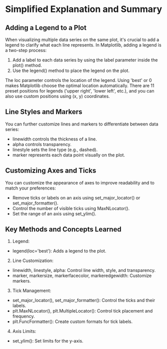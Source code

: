 # Simplified Explanation and Summary
## Adding a Legend to a Plot
When visualizing multiple data series on the same plot, it's crucial to add a legend to clarify what each line represents. In Matplotlib, adding a legend is a two-step process:

1. Add a label to each data series by using the label parameter inside the plot() method.
2. Use the legend() method to place the legend on the plot.

The loc parameter controls the location of the legend. Using 'best' or 0 makes Matplotlib choose the optimal location automatically. There are 11 preset positions for legends ('upper right', 'lower left', etc.), and you can also use custom positions using (x, y) coordinates.

## Line Styles and Markers
You can further customize lines and markers to differentiate between data series:

- linewidth controls the thickness of a line.
- alpha controls transparency.
- linestyle sets the line type (e.g., dashed).
- marker represents each data point visually on the plot.

## Customizing Axes and Ticks
You can customize the appearance of axes to improve readability and to match your preferences:

- Remove ticks or labels on an axis using set_major_locator() or set_major_formatter().
- Control the number of visible ticks using MaxNLocator().
- Set the range of an axis using set_ylim().

## Key Methods and Concepts Learned
1. Legend:
- legend(loc='best'): Adds a legend to the plot.
2. Line Customization:
- linewidth, linestyle, alpha: Control line width, style, and transparency.
- marker, markersize, markerfacecolor, markeredgewidth: Customize markers.
3. Tick Management:
- set_major_locator(), set_major_formatter(): Control the ticks and their labels.
- plt.MaxNLocator(), plt.MultipleLocator(): Control tick placement and frequency.
- plt.FuncFormatter(): Create custom formats for tick labels.
4. Axis Limits:
- set_ylim(): Set limits for the y-axis.
